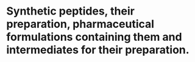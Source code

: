 # Synthetic peptides, their preparation, pharmaceutical formulations containing them and intermediates for their preparation.